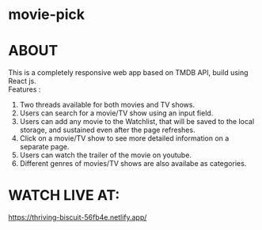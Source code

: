 # movie-pick

# ABOUT
This is a completely responsive web app based on TMDB API, build using React js. <br>
Features : <br>
1) Two threads available for both movies and TV shows. <br>
2) Users can search for a movie/TV show using an input field.  <br>
3) Users can add any movie to the Watchlist, that will be saved to the local storage, and sustained even after the page refreshes.  <br>
4) Click on a movie/TV show to see more detailed information on a separate page.  <br>
5) Users can watch the trailer of the movie on youtube.  <br>
6) Different genres of movies/TV shows are also availabe as categories.  <br>


# WATCH LIVE AT:
 https://thriving-biscuit-56fb4e.netlify.app/
